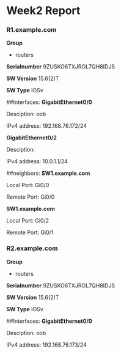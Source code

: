 Week2 Report
=====

### R1.example.com
**Group**		
- routers

**Serialnumber**
9ZUSKO6TXJROL7QH8IDJS

**SW Version**
15.6(2)T

**SW Type**
IOSv

##Interfaces:
**GigabitEthernet0/0**

Desciption: oob

IPv4 address: 192.168.76.172/24

**GigabitEthernet0/2**

Desciption: 

IPv4 address: 10.0.1.1/24


##neighbors:
**SW1.example.com**

Local Port: 	Gi0/0

Remote Port:	Gi0/0

**SW1.example.com**

Local Port: 	Gi0/2

Remote Port:	Gi0/1


### R2.example.com
**Group**		
- routers

**Serialnumber**
9ZUSKO6TXJROL7QH8IDJS

**SW Version**
15.6(2)T

**SW Type**
IOSv

##Interfaces:
**GigabitEthernet0/0**

Desciption: oob

IPv4 address: 192.168.76.173/24



